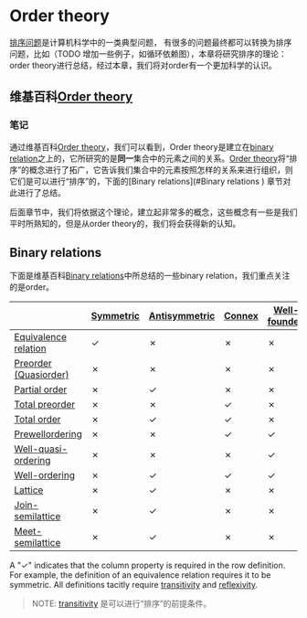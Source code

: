 # Order theory

[排序问题](https://en.wikipedia.org/wiki/Sorting_algorithm)是计算机科学中的一类典型问题， 有很多的问题最终都可以转换为排序问题，比如（TODO 增加一些例子，如循环依赖图），本章将研究排序的理论：order theory进行总结，经过本章，我们将对order有一个更加科学的认识。

## 维基百科[Order theory](https://en.wikipedia.org/wiki/Order_theory)

### 笔记

通过维基百科[Order theory](https://en.wikipedia.org/wiki/Order_theory)，我们可以看到，Order theory是建立在[binary relation](https://en.wikipedia.org/wiki/Binary_relation)之上的，它所研究的是**同一**集合中的元素之间的关系。[Order theory](https://en.wikipedia.org/wiki/Order_theory)将“排序”的概念进行了拓广，它告诉我们集合中的元素按照怎样的关系来进行组织，则它们是可以进行“排序”的，下面的[Binary relations](#Binary relations ) 章节对此进行了总结。

后面章节中，我们将依据这个理论，建立起非常多的概念，这些概念有一些是我们平时所熟知的，但是从order theory的，我们将会获得新的认知。



## Binary relations 

下面是维基百科[Binary relations](https://en.wikipedia.org/wiki/Binary_relation)中所总结的一些binary relation，我们重点关注的是order。

|                                                              | [Symmetric](https://en.wikipedia.org/wiki/Symmetric_relation) | [Antisymmetric](https://en.wikipedia.org/wiki/Antisymmetric_relation) | [Connex](https://en.wikipedia.org/wiki/Connex_relation) | [Well-founded](https://en.wikipedia.org/wiki/Well-founded_relation) | [Has joins](https://en.wikipedia.org/wiki/Join_and_meet) | [Has meets](https://en.wikipedia.org/wiki/Join_and_meet) |
| ------------------------------------------------------------ | ------------------------------------------------------------ | ------------------------------------------------------------ | ------------------------------------------------------- | ------------------------------------------------------------ | -------------------------------------------------------- | -------------------------------------------------------- |
| [Equivalence relation](https://en.wikipedia.org/wiki/Equivalence_relation) | ✓                                                            | ✗                                                            | ✗                                                       | ✗                                                            | ✗                                                        | ✗                                                        |
| [Preorder (Quasiorder)](https://en.wikipedia.org/wiki/Preorder) | ✗                                                            | ✗                                                            | ✗                                                       | ✗                                                            | ✗                                                        | ✗                                                        |
| [Partial order](https://en.wikipedia.org/wiki/Partial_order) | ✗                                                            | ✓                                                            | ✗                                                       | ✗                                                            | ✗                                                        | ✗                                                        |
| [Total preorder](https://en.wikipedia.org/wiki/Total_preorder) | ✗                                                            | ✗                                                            | ✓                                                       | ✗                                                            | ✗                                                        | ✗                                                        |
| [Total order](https://en.wikipedia.org/wiki/Total_order)     | ✗                                                            | ✓                                                            | ✓                                                       | ✗                                                            | ✗                                                        | ✗                                                        |
| [Prewellordering](https://en.wikipedia.org/wiki/Prewellordering) | ✗                                                            | ✗                                                            | ✓                                                       | ✓                                                            | ✗                                                        | ✗                                                        |
| [Well-quasi-ordering](https://en.wikipedia.org/wiki/Well-quasi-ordering) | ✗                                                            | ✗                                                            | ✗                                                       | ✓                                                            | ✗                                                        | ✗                                                        |
| [Well-ordering](https://en.wikipedia.org/wiki/Well-order)    | ✗                                                            | ✓                                                            | ✓                                                       | ✓                                                            | ✗                                                        | ✗                                                        |
| [Lattice](https://en.wikipedia.org/wiki/Lattice_(order))     | ✗                                                            | ✓                                                            | ✗                                                       | ✗                                                            | ✓                                                        | ✓                                                        |
| [Join-semilattice](https://en.wikipedia.org/wiki/Join-semilattice) | ✗                                                            | ✓                                                            | ✗                                                       | ✗                                                            | ✓                                                        | ✗                                                        |
| [Meet-semilattice](https://en.wikipedia.org/wiki/Meet-semilattice) | ✗                                                            | ✓                                                            | ✗                                                       | ✗                                                            | ✗                                                        | ✓                                                        |

A "✓" indicates that the column property is required in the row definition. For example, the definition of an equivalence relation requires it to be symmetric. All definitions tacitly require [transitivity](https://en.wikipedia.org/wiki/Transitive_relation) and [reflexivity](https://en.wikipedia.org/wiki/Reflexive_relation).

> NOTE:  [transitivity](https://en.wikipedia.org/wiki/Transitive_relation) 是可以进行“排序”的前提条件。